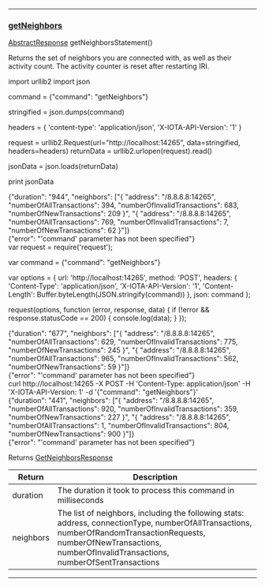
---
### [getNeighbors](https://github.com/iotaledger/iri/blob/dev/src/main/java/com/iota/iri/service/API.java#L705)
 [AbstractResponse](/javadoc/com/iota/iri/service/dto/abstractresponse/) getNeighborsStatement()

Returns the set of neighbors you are connected with, as well as their activity count. 
 The activity counter is reset after restarting IRI.

<Tabs> 

<Tab language="Python">

<Section type="request">
import urllib2
import json

command = {"command": "getNeighbors"}

stringified = json.dumps(command)

headers = {
    'content-type': 'application/json',
    'X-IOTA-API-Version': '1'
}

request = urllib2.Request(url="http://localhost:14265", data=stringified, headers=headers)
returnData = urllib2.urlopen(request).read()

jsonData = json.loads(returnData)

print jsonData
</Section>

<Section type="response">
{"duration": "944", "neighbors": ["{ 
"address": "/8.8.8.8:14265", 
"numberOfAllTransactions": 394, 
"numberOfInvalidTransactions": 683, 
"numberOfNewTransactions": 209 
}", "{ 
"address": "/8.8.8.8:14265", 
"numberOfAllTransactions": 769, 
"numberOfInvalidTransactions": 7, 
"numberOfNewTransactions": 62 
}"]}
</Section>

<Section type="error">
{"error": "'command' parameter has not been specified"}
</Section>

<Tab language="NodeJS">

<Section type="request">
var request = require('request');

var command = {"command": "getNeighbors"}

var options = {
  url: 'http://localhost:14265',
  method: 'POST',
  headers: {
    'Content-Type': 'application/json',
		'X-IOTA-API-Version': '1',
    'Content-Length': Buffer.byteLength(JSON.stringify(command))
  },
  json: command
};

request(options, function (error, response, data) {
  if (!error && response.statusCode == 200) {
    console.log(data);
  }
});
</Section>

<Section type="response">
{"duration": "677", "neighbors": ["{ 
"address": "/8.8.8.8:14265", 
"numberOfAllTransactions": 629, 
"numberOfInvalidTransactions": 775, 
"numberOfNewTransactions": 245 
}", "{ 
"address": "/8.8.8.8:14265", 
"numberOfAllTransactions": 965, 
"numberOfInvalidTransactions": 562, 
"numberOfNewTransactions": 59 
}"]}
</Section>

<Section type="error">
{"error": "'command' parameter has not been specified"}
</Section>

<Tab language="cURL">

<Section type="request">
curl http://localhost:14265 
-X POST 
-H 'Content-Type: application/json' 
-H 'X-IOTA-API-Version: 1' 
-d '{"command": "getNeighbors"}'
</Section>

<Section type="response">
{"duration": "441", "neighbors": ["{ 
"address": "/8.8.8.8:14265", 
"numberOfAllTransactions": 920, 
"numberOfInvalidTransactions": 359, 
"numberOfNewTransactions": 227 
}", "{ 
"address": "/8.8.8.8:14265", 
"numberOfAllTransactions": 1, 
"numberOfInvalidTransactions": 804, 
"numberOfNewTransactions": 900 
}"]}
</Section>

<Section type="error">
{"error": "'command' parameter has not been specified"}
</Section>
</Tabs<





***

Returns [GetNeighborsResponse](/javadoc/com/iota/iri/service/dto/getneighborsresponse/)

|Return | Description |
|--|--|
| duration | The duration it took to process this command in milliseconds |
| neighbors | The list of neighbors, including the following stats: address, connectionType, numberOfAllTransactions, numberOfRandomTransactionRequests, numberOfNewTransactions, numberOfInvalidTransactions, numberOfSentTransactions |
***